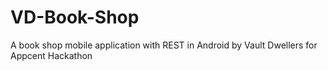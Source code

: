 # VD-Book-Shop
A book shop mobile application with REST in Android by Vault Dwellers for Appcent Hackathon
